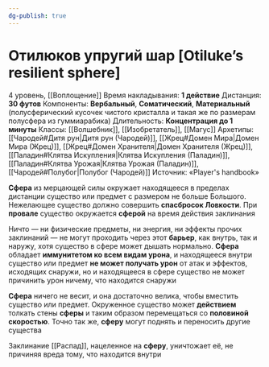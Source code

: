 ```yaml
---
dg-publish: true
---
```

# Отилюков упругий шар [Otiluke’s resilient sphere]
4 уровень, [[Воплощение]]
Время накладывания: **1 действие**
Дистанция: **30 футов**
Компоненты: **Вербальный**, **Соматический**, **Материальный** (полусферический кусочек чистого кристалла и такая же по размерам полусфера из гуммиарабика)
Длительность: **Концентрация до 1 минуты**
Классы: [[Волшебник]], [[Изобретатель]], [[Магус]]
Архетипы: [[Чародей#Дитя рун|Дитя рун (Чародей)]], [[Жрец#Домен Мира|Домен Мира (Жрец)]], [[Жрец#Домен Хранителя|Домен Хранителя (Жрец)]], [[Паладин#Клятва Искупления|Клятва Искупления (Паладин)]], [[Паладин#Клятва Урожая|Клятва Урожая (Паладин)]], [[Чародей#Полубог|Полубог (Чародей)]]
Источник: «Player's handbook»

**Сфера** из мерцающей силы окружает находящееся в пределах дистанции существо или предмет с размером не больше Большого. Нежелающее существо должно совершить **спасбросок Ловкости**. При **провале** существо окружается **сферой** на время действия заклинания

Ничто — ни физические предметы, ни энергия, ни эффекты прочих заклинаний — не могут проходить через этот **барьер**, как внутрь, так и наружу, хотя существо в сфере может дышать нормально. **Сфера** обладает **иммунитетом ко всем видам урона**, и находящееся внутри существо или предмет **не может получать урон** от атак и эффектов, исходящих снаружи, но и находящееся в сфере существо не может причинить урон ничему, что находится снаружи

**Сфера** ничего не весит, и она достаточно велика, чтобы вместить существо или предмет. Окруженное существо может **действием** толкать стены **сферы** и таким образом перемещаться со **половиной скоростью**. Точно так же, **сферу** могут поднять и переносить другие существа

Заклинание [[Распад]], нацеленное на **сферу**, уничтожает её, не причиняя вреда тому, что находится внутри